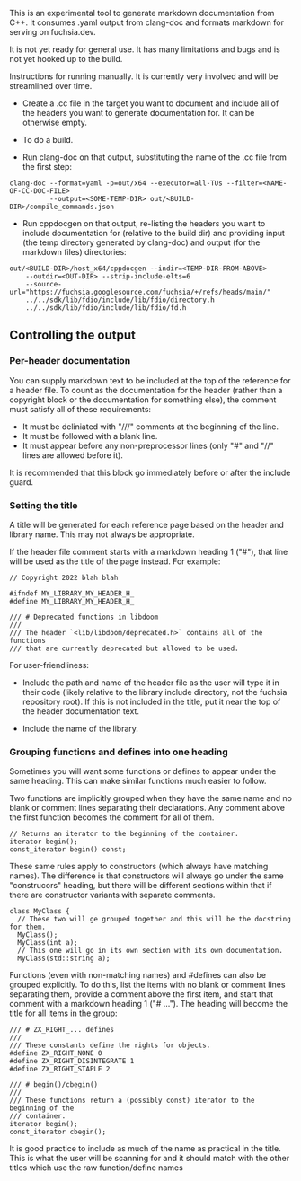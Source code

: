 This is an experimental tool to generate markdown documentation from C++. It
consumes .yaml output from clang-doc and formats markdown for serving on
fuchsia.dev.

It is not yet ready for general use. It has many limitations and bugs and is not
yet hooked up to the build.

Instructions for running manually. It is currently very involved and will be
streamlined over time.

  * Create a .cc file in the target you want to document and include all of the
    headers you want to generate documentation for. It can be otherwise empty.

  * To do a build.

  * Run clang-doc on that output, substituting the name of the .cc file from the
    first step:

```
clang-doc --format=yaml -p=out/x64 --executor=all-TUs --filter=<NAME-OF-CC-DOC-FILE>
          --output=<SOME-TEMP-DIR> out/<BUILD-DIR>/compile_commands.json
```

  * Run cppdocgen on that output, re-listing the headers you want to include
    documentation for (relative to the build dir) and providing input (the temp
    directory generated by clang-doc) and output (for the markdown files)
    directories:

```
out/<BUILD-DIR>/host_x64/cppdocgen --indir=<TEMP-DIR-FROM-ABOVE>
    --outdir=<OUT-DIR> --strip-include-elts=6
    --source-url="https://fuchsia.googlesource.com/fuchsia/+/refs/heads/main/"
    ../../sdk/lib/fdio/include/lib/fdio/directory.h
    ../../sdk/lib/fdio/include/lib/fdio/fd.h
```

## Controlling the output

### Per-header documentation

You can supply markdown text to be included at the top of the reference for a
header file. To count as the documentation for the header (rather than a
copyright block or the documentation for something else), the comment must
satisfy all of these requirements:

  * It must be deliniated with "///" comments at the beginning of the line.
  * It must be followed with a blank line.
  * It must appear before any non-preprocessor lines (only "#" and "//" lines
    are allowed before it).

It is recommended that this block go immediately before or after the include guard.

### Setting the title

A title will be generated for each reference page based on the header and
library name. This may not always be appropriate.

If the header file comment starts with a markdown heading 1 ("#"), that line
will be used as the title of the page instead. For example:

```
// Copyright 2022 blah blah

#ifndef MY_LIBRARY_MY_HEADER_H_
#define MY_LIBRARY_MY_HEADER_H_

/// # Deprecated functions in libdoom
///
/// The header `<lib/libdoom/deprecated.h>` contains all of the functions
/// that are currently deprecated but allowed to be used.
```

For user-friendliness:

  * Include the path and name of the header file as the user will type it in
    their code (likely relative to the library include directory, not the
    fuchsia repository root). If this is not included in the title, put it near
    the top of the header documentation text.

  * Include the name of the library.

### Grouping functions and defines into one heading

Sometimes you will want some functions or defines to appear under the same
heading. This can make similar functions much easier to follow.

Two functions are implicitly grouped when they have the same name and no blank
or comment lines separating their declarations. Any comment above the first
function becomes the comment for all of them.

```
// Returns an iterator to the beginning of the container.
iterator begin();
const_iterator begin() const;
```

These same rules apply to constructors (which always have matching names).
The difference is that constructors will always go under the same "construcors"
heading, but there will be different sections within that if there are
constructor variants with separate comments.

```
class MyClass {
  // These two will ge grouped together and this will be the docstring for them.
  MyClass();
  MyClass(int a);
  // This one will go in its own section with its own documentation.
  MyClass(std::string a);
```

Functions (even with non-matching names) and #defines can also be grouped
explicitly. To do this, list the items with no blank or comment lines separating
them, provide a comment above the first item, and start that comment with a
markdown heading 1 ("# ..."). The heading will become the title for all items in
the group:

```
/// # ZX_RIGHT_... defines
///
/// These constants define the rights for objects.
#define ZX_RIGHT_NONE 0
#define ZX_RIGHT_DISINTEGRATE 1
#define ZX_RIGHT_STAPLE 2

/// # begin()/cbegin()
///
/// These functions return a (possibly const) iterator to the beginning of the
/// container.
iterator begin();
const_iterator cbegin();
```

It is good practice to include as much of the name as practical in the title.
This is what the user will be scanning for and it should match with the other
titles which use the raw function/define names
